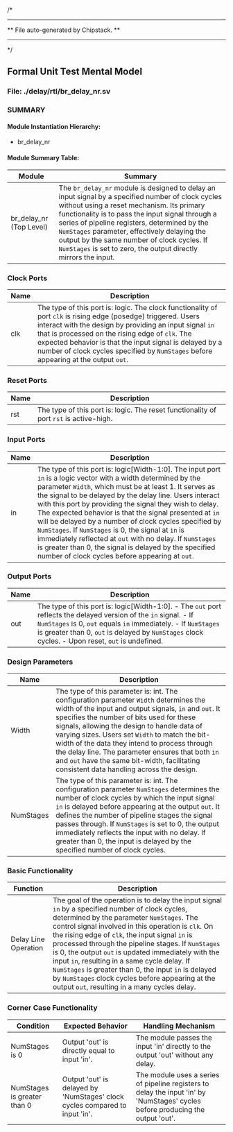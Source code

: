 
/*
*********************************************
**    File auto-generated by Chipstack.    **
*********************************************
*/

## Formal Unit Test Mental Model
### File: ./delay/rtl/br_delay_nr.sv

### SUMMARY

#### Module Instantiation Hierarchy:
- br_delay_nr

#### Module Summary Table:
| Module | Summary |
|--------|---------|
| br_delay_nr (Top Level) | The `br_delay_nr` module is designed to delay an input signal by a specified number of clock cycles without using a reset mechanism. Its primary functionality is to pass the input signal through a series of pipeline registers, determined by the `NumStages` parameter, effectively delaying the output by the same number of clock cycles. If `NumStages` is set to zero, the output directly mirrors the input. |

### Clock Ports
|Name|Description|
|---|---|
|clk|The type of this port is: logic.  The clock functionality of port `clk` is rising edge (posedge) triggered. Users interact with the design by providing an input signal `in` that is processed on the rising edge of `clk`. The expected behavior is that the input signal is delayed by a number of clock cycles specified by `NumStages` before appearing at the output `out`.|

### Reset Ports
|Name|Description|
|---|---|
|rst|The type of this port is: logic.  The reset functionality of port `rst` is active-high.|

### Input Ports
|Name|Description|
|---|---|
|in|The type of this port is: logic[Width-1:0].  The input port `in` is a logic vector with a width determined by the parameter `Width`, which must be at least 1. It serves as the signal to be delayed by the delay line. Users interact with this port by providing the signal they wish to delay. The expected behavior is that the signal presented at `in` will be delayed by a number of clock cycles specified by `NumStages`. If `NumStages` is 0, the signal at `in` is immediately reflected at `out` with no delay. If `NumStages` is greater than 0, the signal is delayed by the specified number of clock cycles before appearing at `out`.|

### Output Ports
|Name|Description|
|---|---|
|out|The type of this port is: logic[Width-1:0].  - The `out` port reflects the delayed version of the `in` signal. - If `NumStages` is 0, `out` equals `in` immediately. - If `NumStages` is greater than 0, `out` is delayed by `NumStages` clock cycles. - Upon reset, `out` is undefined.|

### Design Parameters
|Name|Description|
|---|---|
|Width|The type of this parameter is: int.  The configuration parameter `Width` determines the width of the input and output signals, `in` and `out`. It specifies the number of bits used for these signals, allowing the design to handle data of varying sizes. Users set `Width` to match the bit-width of the data they intend to process through the delay line. The parameter ensures that both `in` and `out` have the same bit-width, facilitating consistent data handling across the design.|
|NumStages|The type of this parameter is: int.  The configuration parameter `NumStages` determines the number of clock cycles by which the input signal `in` is delayed before appearing at the output `out`. It defines the number of pipeline stages the signal passes through. If `NumStages` is set to 0, the output immediately reflects the input with no delay. If greater than 0, the input is delayed by the specified number of clock cycles.|

### Basic Functionality
|Function|Description|
|---|---|
|Delay Line Operation|The goal of the operation is to delay the input signal `in` by a specified number of clock cycles, determined by the parameter `NumStages`. The control signal involved in this operation is `clk`. On the rising edge of `clk`, the input signal `in` is processed through the pipeline stages. If `NumStages` is 0, the output `out` is updated immediately with the input `in`, resulting in a same cycle delay. If `NumStages` is greater than 0, the input `in` is delayed by `NumStages` clock cycles before appearing at the output `out`, resulting in a many cycles delay.|

### Corner Case Functionality
|Condition|Expected Behavior|Handling Mechanism|
|---|---|---|
|NumStages is 0|Output 'out' is directly equal to input 'in'.|The module passes the input 'in' directly to the output 'out' without any delay.|
|NumStages is greater than 0|Output 'out' is delayed by 'NumStages' clock cycles compared to input 'in'.|The module uses a series of pipeline registers to delay the input 'in' by 'NumStages' cycles before producing the output 'out'.|
